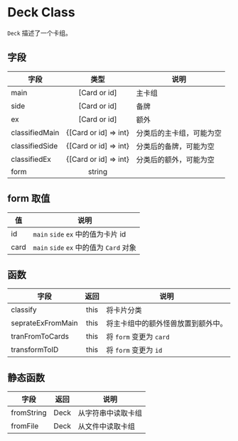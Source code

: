 # Deck Class
`Deck` 描述了一个卡组。

## 字段
字段|类型|说明
----|:----:|----
main|[Card or id]|主卡组
side|[Card or id]|备牌
ex|[Card or id]|额外
classifiedMain|{[Card or id] => int}|分类后的主卡组，可能为空
classifiedSide|{[Card or id] => int}|分类后的备牌，可能为空
classifiedEx|{[Card or id] => int}|分类后的额外，可能为空
form|string|

## form 取值
值|说明
----|----
id|`main` `side` `ex` 中的值为卡片 id
card|`main` `side` `ex` 中的值为 `Card` 对象

## 函数
字段|返回|说明
----|:----:|----
classify|this|将卡片分类
seprateExFromMain|this|将主卡组中的额外怪兽放置到额外中。
tranFromToCards|this|将 `form` 变更为 `card`
transformToID|this|将 `form` 变更为 `id`

## 静态函数
字段|返回|说明
----|:----:|----
fromString|Deck|从字符串中读取卡组
fromFile|Deck|从文件中读取卡组